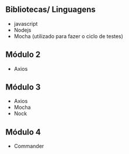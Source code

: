 ## Bibliotecas/ Linguagens

- javascript
- Nodejs
- Mocha (utilizado para fazer o ciclo de testes)

## Módulo 2

- Axios

## Módulo 3

- Axios
- Mocha
- Nock

## Módulo 4

- Commander